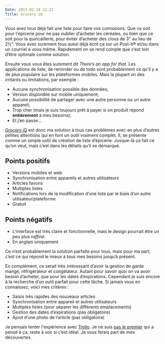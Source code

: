 ```yaml
---
Date: 2013-02-18 22:22
Title: Grocery iQ
---
```


Vous avez tous déjà fait une liste pour faire vos comissions. Que ce soit pour l'épicerie pour ne pas oublier d’acheter les céréales, ou bien que ce soit pour la quincaillerie, pour éviter d’acheter des clous de 3" au lieu de 2½". Vous avez surement tous aussi déjà écrit ça sur un Post-it® et/ou dans un courriel à vous même. Rapidement on se rend compte que c’est loin d’être optimale comme solution. 

Ensuite vous vous êtes surement dit *There’s an app for that*. Les applications de liste, de reminder ou de todo sont probablement ce qu’il y a de plus populaire sur les plateformes mobiles. Mais la plupart on des irritants ou limitations, par exemple :

* Aucune synchronisation possible des données;
* Version disponible sur mobile uniquement;
* Aucune possibilité de partager avec une autre personne ou un autre appareil;
* Trop cher (mais je suis toujours prêt à payer si on produit répond **entièrement** à mes besoins);
* Et j’en passe…

[Grocery iQ](http://www.groceryiq.com/) est donc ma solution à tous ces problèmes avec en plus d’autres petites attentions qui en font un outil vraiment complet. Il, se présente comme un simple outil de création de liste d’épicerie. Jusque-là ça fait ce qu’on veut, mais c’est dans les détails qu’il se démarque.

## Points positifs

* Versions mobiles et web
* Synchronisation entre appareils et autres utilisateurs
* Articles favoris
* Multiples listes
* Notifications lors de la modification d’une liste par le biais d’un autre utilisateur/plateforme
* Gratuit

## Points négatifs

* L’interface est très claire et fonctionnelle, mais le design pourrait être un peu plus *raffiné*.
* En anglais uniquement

Ce n’est probablement la solution parfaite pour tous, mais pour ma part, c’est ce qui répond le mieux à tous mes besoins jusqu’à présent.

En complément, ce serait très intéressant d’avoir la gestion de garde mangé, réfrigérateur et congélateur. Autant pour savoir quoi on va avoir besoin d’acheter, que pour les dates d’expirations. Cependant je suis encore à la recherche d’un outil parfait pour cette tâche. Si jamais vous en connaissez, voici mes critères :

* Saisis très rapides des nouveaux articles
* Synchronisation entre appareil et autres utilisateurs
* Multiples listes (pour séparer les différents emplacements)
* Gestion des dates d’expirations (pas obligatoire)
* Ajout d’une photo de l’article (pas obligatoire)

Je pensais tenter l'expérience avec [Trello](https://trello.com/jpsirois/recommend). Je ne suis [pas le premier](http://peder.rice.name/post/17107156854/using-trello-for-menu-planning-pantry-inventory) qui a pensé à ça, reste à voir si c’est idéal. Je vous ferais part de mes découvertes.